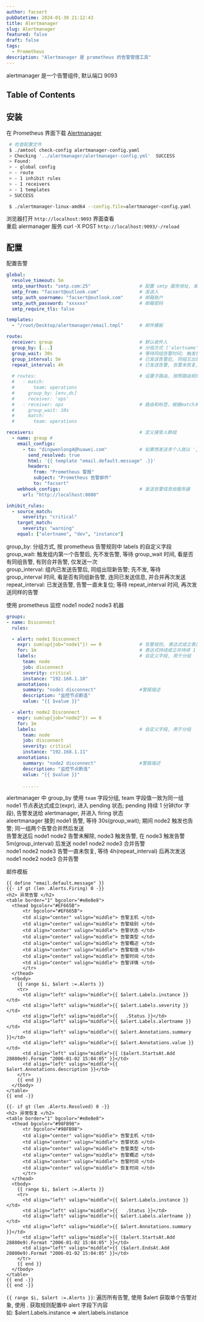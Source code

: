 ```yaml
---
author: facsert
pubDatetime: 2024-01-30 21:12:43
title: Alertmanager
slug: Alertmanager
featured: false
draft: false
tags:
  - Prometheus
description: "Alertmanager 是 prometheus 的告警管理工具"
---
```


alertmanager 是一个告警组件, 默认端口 9093

## Table of Contents

## 安装

在 Prometheus 界面下载 [Alertmanager](https://prometheus.io/download/)  

```bash
 # 检查配置文件
 $ ./amtool check-config alertmanager-config.yaml
 > Checking '../alertmanager/alertmanager-config.yml'  SUCCESS
 > Found:
 > - global config
 > - route
 > - 1 inhibit rules
 > - 1 receivers
 > - 1 templates
 > SUCCESS

 $ ./alertmanager-linux-amd64 --config.file=alertmanager-config.yaml
```

浏览器打开 `http://localhost:9093` 界面查看  
重启 alermanager 服务 curl -X POST `http://localhost:9093/-/reload`  

## 配置

配置告警

```yaml
global:
  resolve_timeout: 5m
  smtp_smarthost: "smtp.com:25"                  # 配置 smtp 服务地址, 邮箱类型和 smtp 服务器对应
  smtp_from: "facsert@outlook.com"               # 发送人
  smtp_auth_username: "facsert@outlook.com"      # 邮箱账户
  smtp_auth_password: "xxxxxx"                   # 邮箱密码
  smtp_require_tls: false

templates:
  - "/root/Desktop/alertmanager/email.tmpl"      # 邮件模板

route:
  receiver: group                                # 默认收件人
  group_by: [...]                                # 分组方式 ['alertname', 'instance'] 不分组 [...], 字段值相同即为通一组, 告警可合并
  group_wait: 30s                                # 等待同组告警时间; 触发告警后, 等待同组告警以合并告警信息发送一次(默认 30s)
  group_interval: 5m                             # 已发送告警后, 同组又出现告警, 再次发送告警的等待时间(默认 5m)
  repeat_interval: 4h                            # 已发送告警, 告警未恢复, 再次发送同样的告警信息的间隔(默认 4h)
  
  # routes:                                      # 设置子路由, 按照路由规则发送, 匹配规则才会发送给接收人
  #   - match:
  #       team: operations
  #     group_by: [env,dc]
  #     receiver: 'ops'
  #   - receiver: ops                            # 路由和标签，根据match来指定发送目标，如果 rule的lable 包含 alertname， 使用 ops 来发送
  #     group_wait: 10s
  #     match:
  #       team: operations

receivers:                                       # 定义接受人群组
  - name: group #
    email_configs:
      - to: "dingwenlong4@huawei.com"            # 如果想发送多个人就以 ','做分割，写多个邮件人即可。
        send_resolved: true
        html: '{{ template "email.default.message" .}}'
        headers:
          from: "Prometheus 警报"
          subject: "Prometheus 告警邮件"
          to: "facsert"
    webhook_configs:                             # 发送告警信息给服务器
      url: "http://localhost:8080"

inhibit_rules:
  - source_match:
      severity: "critical"
    target_match:
      severity: "warning"
    equal: ["alertname", "dev", "instance"]
```

group_by: 分组方式, 按 prometheus 告警规则中 labels 的自定义字段  
group_wait: 触发组内第一个告警后, 先不发告警, 等待 group_wait 时间, 看是否有同组告警, 有则合并告警, 仅发送一次  
group_interval: 组内已发送告警后, 同组出现新告警; 先不发, 等待 group_interval 时间, 看是否有同组新告警, 连同已发送信息, 并合并再次发送  
repeat_interval: 已发送告警, 告警一直未复位; 等待 repeat_interval 时间, 再次发送同样的告警

使用 prometheus 监控 node1 node2 node3 机器

```yaml
groups:
- name: Disconnect 
  rules:

  - alert: node1 Disconnect
    expr: sum(up{job="node1"}) == 0              # 告警规则, 表达式成立表示 node1 断连
    for: 1m                                      # 表达式持续成立并持续 1 分钟 pending 时间, 未恢复则开始发送告警
    labels:                                      # 自定义字段, 用于分组
      team: node                                 
      job: disconnect
      severity: critical   
      instance: "192.168.1.10" 
    annotations:
      summary: "node1 disconnect"                #警报描述
      description: "监控节点断连"
      value: "{{ $value }}"

  - alert: node2 Disconnect
    expr: sum(up{job="node2"}) == 0  
    for: 1m  
    labels:                                      # 自定义字段, 用于分组
      team: node
      job: disconnect
      severity: critical   
      instance: "192.168.1.11" 
    annotations:
      summary: "node2 disconnect"                #警报描述
      description: "监控节点断连"
      value: "{{ $value }}"

      ......
```

alertmanager 中 group_by 使用 `team` 字段分组, team 字段值一致为同一组  
node1 节点表达式成立(expr), 进入 pending 状态; pending 持续 1 分钟(for 字段), 告警发送给 alertmanager, 并进入 firing 状态  
aleertmanager 接到 node1 告警, 等待 30s(group_wait); 期间 node2 触发也告警; 同一组两个告警合并然后发送  
告警发送后 node1 node2 告警未解除, node3 触发告警, 在 node3 触发告警 5m(group_interval) 后发送 node1 node2 node3 合并告警  
node1 node2 node3 告警一直未恢复, 等待 4h(repeat_interval) 后再次发送 node1 node2 node3 合并告警  

邮件模板

```tmpl
{{ define "email.default.message" }}
{{- if gt (len .Alerts.Firing) 0 -}}
<h2> 异常告警 </h2>
<table border="1" bgcolor="#e8e8e8">
  <thead bgcolor="#EF665B">
      <tr bgcolor="#EF665B">
      <td align="center" valign="middle"> 告警主机 </td>
      <td align="center" valign="middle"> 告警级别 </td>
      <td align="center" valign="middle"> 告警状态 </td>
      <td align="center" valign="middle"> 告警类型 </td>
      <td align="center" valign="middle"> 告警概述 </td>
      <td align="center" valign="middle"> 告警取值 </td>
      <td align="center" valign="middle"> 告警时间 </td>
      <td align="center" valign="middle"> 告警详情 </td>
      </tr>
  </thead>
  <tbody>
    {{ range $i, $alert :=.Alerts }}
    <tr>
      <td align="left" valign="middle">{{ $alert.Labels.instance }}</td>
      <td align="left" valign="middle">{{ $alert.Labels.severity }}</td>
      <td align="left" valign="middle">{{   .Status }}</td>
      <td align="left" valign="middle">{{ $alert.Labels.alertname }}</td>
      <td align="left" valign="middle">{{ $alert.Annotations.summary }}</td>
      <td align="left" valign="middle">{{ $alert.Annotations.value }}</td>
      <td align="left" valign="middle">{{ ($alert.StartsAt.Add 28800e9).Format "2006-01-02 15:04:05" }}</td>
      <td align="left" valign="middle">{{ $alert.Annotations.description }}</td>
    </tr>
    {{ end }}
  </tbody>
</table>
{{ end -}}

{{- if gt (len .Alerts.Resolved) 0 -}}
<h2> 异常恢复 </h2>
<table border="1" bgcolor="#e8e8e8">
  <thead bgcolor="#98FB98">
      <tr bgcolor="#98FB98">
      <td align="center" valign="middle"> 告警主机 </td>
      <td align="center" valign="middle"> 告警状态 </td>
      <td align="center" valign="middle"> 告警类型 </td>
      <td align="center" valign="middle"> 告警概述 </td>
      <td align="center" valign="middle"> 告警时间 </td>
      <td align="center" valign="middle"> 恢复时间 </td>
      </tr>
  </thead>
  <tbody>
    {{ range $i, $alert :=.Alerts }}
    <tr>
      <td align="left" valign="middle">{{ $alert.Labels.instance }}</td>
      <td align="left" valign="middle">{{   .Status }}</td>
      <td align="left" valign="middle">{{ $alert.Labels.alertname }}</td>
      <td align="left" valign="middle">{{ $alert.Annotations.summary }}</td>
      <td align="left" valign="middle">{{ ($alert.StartsAt.Add 28800e9).Format "2006-01-02 15:04:05" }}</td>
      <td align="left" valign="middle">{{ ($alert.EndsAt.Add 28800e9).Format "2006-01-02 15:04:05" }}</td>
    </tr>
    {{ end }}
  </tbody>
</table>
{{ end -}}
{{ end -}} 
```

`{{ range $i, $alert :=.Alerts }}`: 遍历所有告警, 使用 $alert 获取单个告警对象, 使用 . 获取规则配置中 alert 字段下内容  
如: $alert.Labels.instance => alert.labels.instance  
